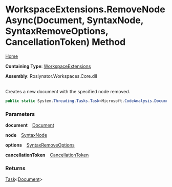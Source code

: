 # WorkspaceExtensions\.RemoveNodeAsync\(Document, SyntaxNode, SyntaxRemoveOptions, CancellationToken\) Method

[Home](../../../README.md)

**Containing Type**: [WorkspaceExtensions](../README.md)

**Assembly**: Roslynator\.Workspaces\.Core\.dll

\
Creates a new document with the specified node removed\.

```csharp
public static System.Threading.Tasks.Task<Microsoft.CodeAnalysis.Document> RemoveNodeAsync(this Microsoft.CodeAnalysis.Document document, Microsoft.CodeAnalysis.SyntaxNode node, Microsoft.CodeAnalysis.SyntaxRemoveOptions options, System.Threading.CancellationToken cancellationToken = default)
```

### Parameters

**document** &ensp; [Document](https://docs.microsoft.com/en-us/dotnet/api/microsoft.codeanalysis.document)

**node** &ensp; [SyntaxNode](https://docs.microsoft.com/en-us/dotnet/api/microsoft.codeanalysis.syntaxnode)

**options** &ensp; [SyntaxRemoveOptions](https://docs.microsoft.com/en-us/dotnet/api/microsoft.codeanalysis.syntaxremoveoptions)

**cancellationToken** &ensp; [CancellationToken](https://docs.microsoft.com/en-us/dotnet/api/system.threading.cancellationtoken)

### Returns

[Task](https://docs.microsoft.com/en-us/dotnet/api/system.threading.tasks.task-1)\<[Document](https://docs.microsoft.com/en-us/dotnet/api/microsoft.codeanalysis.document)>

